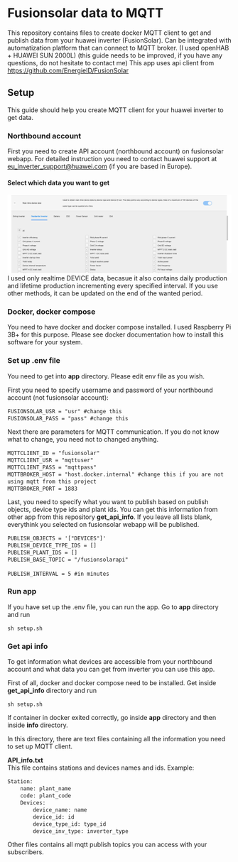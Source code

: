 # Fusionsolar data to MQTT
This repository contains files to create docker MQTT client to get and publish data from your huawei inverter (FusionSolar).
Can be integrated with automatization platform that can connect to MQTT broker. (I used openHAB + HUAWEI SUN 2000L)
(this guide needs to be improved, if you have any questions, do not hesitate to contact me)
This app uses api client from https://github.com/EnergieID/FusionSolar

## Setup
This guide should help you create MQTT client for your huawei inverter to get data.

### Northbound account
First you need to create API account (northbound account) on fusionsolar webapp. For detailed instruction you need to contact huawei support at eu_inverter_support@huawei.com (if you are based in Europe).

#### Select which data you want to get
![image](imgs/selecting_data.jpg)
I used only realtime DEVICE data, becasue it also contains daily production and lifetime production incrementing every specified interval. If you use other methods, it can be updated on the end of the wanted period.

### Docker, docker compose
You need to have docker and docker compose installed.
I used Raspberry Pi 3B+ for this purpose. Please see docker documentation how to install this software for your system.

### Set up .env file
You need to get into **app** directory. Please edit env file as you wish.

First you need to specify username and password of your northbound account (not fusionsolar account):

    FUSIONSOLAR_USR = "usr" #change this
    FUSIONSOLAR_PASS = "pass" #change this

Next there are parameters for MQTT communication.
If you do not know what to change, you need not to changed anything.

    MQTTCLIENT_ID = "fusionsolar" 
    MQTTCLIENT_USR = "mqttuser"
    MQTTCLIENT_PASS = "mqttpass"
    MQTTBROKER_HOST = "host.docker.internal" #change this if you are not using mqtt from this project
    MQTTBROKER_PORT = 1883

Last, you need to specify what you want to publish based on publish objects, device type ids and plant ids. You can get this information from other app from this repository **get_api_info**. If you leave all lists blank, everythink you selected on fusionsolar webapp will be published.

    PUBLISH_OBJECTS = '["DEVICES"]' 
    PUBLISH_DEVICE_TYPE_IDS = []
    PUBLISH_PLANT_IDS = []
    PUBLISH_BASE_TOPIC = "/fusionsolarapi"

    PUBLISH_INTERVAL = 5 #in minutes


### Run app
If you have set up the .env file, you can run the app.
Go to **app** directory and run

    sh setup.sh


### Get api info
To get information what devices are accessible from your northbound account and what data you can get from inverter you can use this app.

First of all, docker and docker compose need to be installed.
Get inside **get_api_info** directory and run

    sh setup.sh

If container in docker exited correctly, go inside **app** directory and then inside **info** directory.

In this directory, there are text files containing all the information you need to set up MQTT client.

**API_info.txt**
\
This file contains stations and devices names and ids.
Example:

    Station: 
        name: plant_name  
        code: plant_code
        Devices:
            device_name: name
            device_id: id                  
            device_type_id: type_id 
            device_inv_type: inverter_type

Other files contains all mqtt publish topics you can access with your subscribers.

